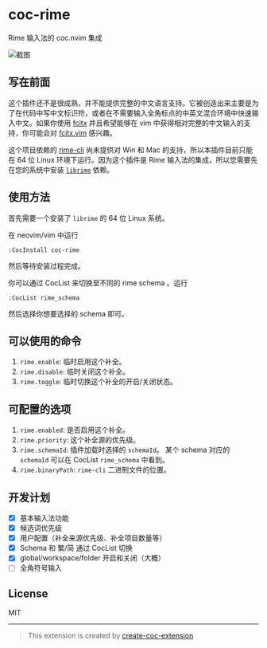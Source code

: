 # coc-rime

Rime 输入法的 coc.nvim 集成

![截图](https://user-images.githubusercontent.com/29998228/111900984-6c20ef00-8a70-11eb-9920-4d9da5102a48.gif)

## 写在前面

这个插件还不是很成熟，并不能提供完整的中文语言支持。它被创造出来主要是为了在代码中写中文标识符，或者在不需要输入全角标点的中英文混合环境中快速输入中文。如果你使用 [fcitx](https://github.com/fcitx/fcitx) 并且希望能够在 vim 中获得相对完整的中文输入的支持，你可能会对 [fcitx.vim](https://github.com/lilydjwg/fcitx.vim) 感兴趣。

这个项目依赖的 [rime-cli](https://github.com/tonyfettes/rime-cli) 尚未提供对 Win 和 Mac 的支持，所以本插件目前只能在 64 位 Linux 环境下运行。因为这个插件是 Rime 输入法的集成，所以您需要先在您的系统中安装 [`librime`](https://github.com/rime/librime) 依赖。

## 使用方法

首先需要一个安装了 `librime` 的 64 位 Linux 系统。

在 neovim/vim 中运行

```vim
:CocInstall coc-rime
```

然后等待安装过程完成。

你可以通过 CocList 来切换至不同的 rime schema 。运行

```vim
:CocList rime_schema
```

然后选择你想要选择的 schema 即可。

## 可以使用的命令

1. `rime.enable`: 临时启用这个补全。
2. `rime.disable`: 临时关闭这个补全。
3. `rime.toggle`: 临时切换这个补全的开启/关闭状态。

## 可配置的选项

1. `rime.enabled`: 是否启用这个补全。
2. `rime.priority`: 这个补全源的优先级。
3. `rime.schemaId`: 插件加载时选择的 `schemaId`。
   某个 schema 对应的 `schemaId` 可以在 CocList `rime_schema` 中看到。
4. `rime.binaryPath`: `rime-cli` 二进制文件的位置。

## 开发计划

- [x] 基本输入法功能
- [x] 候选词优先级
- [x] 用户配置（补全来源优先级、补全项目数量等）
- [x] Schema 和 繁/简 通过 CocList 切换
- [x] global/workspace/folder 开启和关闭（大概）
- [ ] 全角符号输入

## License

MIT

---

> This extension is created by [create-coc-extension](https://github.com/fannheyward/create-coc-extension)
